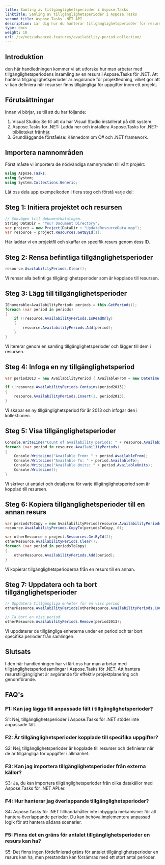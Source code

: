 ```yaml
---
title: Samling av tillgänglighetsperioder i Aspose.Tasks
linktitle: Samling av tillgänglighetsperioder i Aspose.Tasks
second_title: Aspose.Tasks .NET API
description: Lär dig hur du hanterar tillgänglighetsperioder för resurser i Aspose.Tasks för .NET. Denna steg-för-steg handledning guidar dig genom att lägga till, uppdatera och ta bort tillgänglighetsperioder, vilket säkerställer effektiv projektresursplanering.
type: docs
weight: 18
url: /sv/net/advanced-features/availability-period-collection/
---
```

## Introduktion

den här handledningen kommer vi att utforska hur man arbetar med tillgänglighetsperiodens insamling av en resurs i Aspose.Tasks för .NET. Att hantera tillgänglighetsperioder är avgörande för projektledning, vilket gör att vi kan definiera när resurser finns tillgängliga för uppgifter inom ett projekt.

## Förutsättningar

Innan vi börjar, se till att du har följande:

1. Visual Studio: Se till att du har Visual Studio installerat på ditt system.
2.  Aspose.Tasks for .NET: Ladda ner och installera Aspose.Tasks for .NET-biblioteket från[här](https://releases.aspose.com/tasks/net/).
3. Grundläggande förståelse: Kännedom om C# och .NET framework.

## Importera namnområden

Först måste vi importera de nödvändiga namnrymden till vårt projekt:

```csharp
using Aspose.Tasks;
using System;
using System.Collections.Generic;


```

Låt oss dela upp exempelkoden i flera steg och förstå varje del:

## Steg 1: Initiera projektet och resursen

```csharp
// Sökvägen till dokumentkatalogen.
String DataDir = "Your Document Directory";
var project = new Project(DataDir + "UpdateResourceData.mpp");
var resource = project.Resources.GetById(1);
```

Här laddar vi en projektfil och skaffar en specifik resurs genom dess ID.

## Steg 2: Rensa befintliga tillgänglighetsperioder

```csharp
resource.AvailabilityPeriods.Clear();
```

Vi rensar alla befintliga tillgänglighetsperioder som är kopplade till resursen.

## Steg 3: Lägg till tillgänglighetsperioder

```csharp
IEnumerable<AvailabilityPeriod> periods = this.GetPeriods();
foreach (var period in periods)
{
    if (!resource.AvailabilityPeriods.IsReadOnly)
    {
        resource.AvailabilityPeriods.Add(period);
    }
}
```

Vi itererar genom en samling tillgänglighetsperioder och lägger till dem i resursen.

## Steg 4: Infoga en ny tillgänglighetsperiod

```csharp
var period2013 = new AvailabilityPeriod { AvailableFrom = new DateTime(2013, 1, 1), AvailableTo = new DateTime(2013, 12, 12), AvailableUnits = 0.81 };

if (!resource.AvailabilityPeriods.Contains(period2013))
{
    resource.AvailabilityPeriods.Insert(1, period2013);
}
```

Vi skapar en ny tillgänglighetsperiod för år 2013 och infogar den i kollektionen.

## Steg 5: Visa tillgänglighetsperioder

```csharp
Console.WriteLine("Count of availability periods: " + resource.AvailabilityPeriods.Count);
foreach (var period in resource.AvailabilityPeriods)
{
    Console.WriteLine("Available From: " + period.AvailableFrom);
    Console.WriteLine("Available To: " + period.AvailableTo);
    Console.WriteLine("Available Units: " + period.AvailableUnits);
    Console.WriteLine();
}
```

Vi skriver ut antalet och detaljerna för varje tillgänglighetsperiod som är kopplad till resursen.

## Steg 6: Kopiera tillgänglighetsperioder till en annan resurs

```csharp
var periodsToCopy = new AvailabilityPeriod[resource.AvailabilityPeriods.Count];
resource.AvailabilityPeriods.CopyTo(periodsToCopy, 0);

var otherResource = project.Resources.GetById(2);
otherResource.AvailabilityPeriods.Clear();
foreach (var period in periodsToCopy)
{
    otherResource.AvailabilityPeriods.Add(period);
}
```

Vi kopierar tillgänglighetsperioderna från en resurs till en annan.

## Steg 7: Uppdatera och ta bort tillgänglighetsperioder

```csharp
// Uppdatera tillgängliga enheter för en viss period
otherResource.AvailabilityPeriods[otherResource.AvailabilityPeriods.Count - 2].AvailableUnits = 0.90;

// Ta bort en viss period
otherResource.AvailabilityPeriods.Remove(period2013);
```

Vi uppdaterar de tillgängliga enheterna under en period och tar bort specifika perioder från samlingen.

## Slutsats

I den här handledningen har vi lärt oss hur man arbetar med tillgänglighetsperiodsamlingar i Aspose.Tasks för .NET. Att hantera resurstillgänglighet är avgörande för effektiv projektplanering och genomförande.

## FAQ's

### F1: Kan jag lägga till anpassade fält i tillgänglighetsperioder?

S1: Nej, tillgänglighetsperioder i Aspose.Tasks för .NET stöder inte anpassade fält.

### F2: Är tillgänglighetsperioder kopplade till specifika uppgifter?

S2: Nej, tillgänglighetsperioder är kopplade till resurser och definierar när de är tillgängliga för uppgifter i allmänhet.

### F3: Kan jag importera tillgänglighetsperioder från externa källor?

S3: Ja, du kan importera tillgänglighetsperioder från olika datakällor med Aspose.Tasks för .NET API:er.

### F4: Hur hanterar jag överlappande tillgänglighetsperioder?

S4: Aspose.Tasks för .NET tillhandahåller inte inbyggda mekanismer för att hantera överlappande perioder. Du kan behöva implementera anpassad logik för att hantera sådana scenarier.

### F5: Finns det en gräns för antalet tillgänglighetsperioder en resurs kan ha?

S5: Det finns ingen fördefinierad gräns för antalet tillgänglighetsperioder en resurs kan ha, men prestandan kan försämras med ett stort antal perioder.